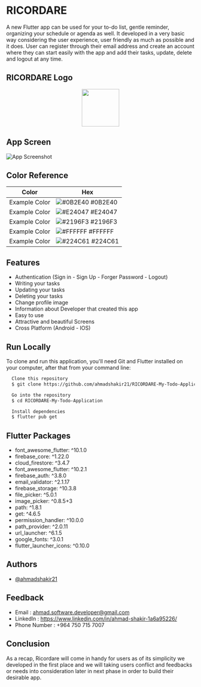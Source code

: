 # RICORDARE

A new Flutter app can be used for your to-do list, gentle reminder, organizing your schedule or agenda as well. It developed in a very basic way considering the user experience, user friendly as much as possible and it does. User can register through their email address and create an account where they can start easily with the app and add their tasks, update, delete and logout at any time.

## RICORDARE Logo

<div id="header" align="center">
  <img src="C:\Users\MIQDAD\Desktop\Food-Ordering-App\RICORDARE LOGO - 2.jpg" width="100"/>
</div>

## App Screen

![App Screenshot](https://via.placeholder.com/468x300?text=App+Screenshot+Here)

## Color Reference

| Color             | Hex                                                                |
| ----------------- | ------------------------------------------------------------------ |
| Example Color | ![#0B2E40](https://via.placeholder.com/10/0B2E40?text=+) #0B2E40 |
| Example Color | ![#E24047](https://via.placeholder.com/10/E24047?text=+) #E24047 |
| Example Color | ![#2196F3](https://via.placeholder.com/10/2196F3?text=+) #2196F3 |
| Example Color | ![#FFFFFF](https://via.placeholder.com/10/FFFFFF?text=+) #FFFFFF |
| Example Color | ![#224C61](https://via.placeholder.com/10/224C61?text=+) #224C61 |


## Features

  - Authentication (Sign in - Sign Up - Forger Password - Logout)
  - Writing your tasks
  - Updating your tasks
  - Deleting your tasks
  - Change profile image
  - Information about Developer that created this app
  - Easy to use
  - Attractive and beautiful Screens
  - Cross Platform (Android - IOS)


## Run Locally 

To clone and run this application, you'll need Git and Flutter installed on your computer, after that from your command line:

```bash
  Clone this repository
  $ git clone https://github.com/ahmadshakir21/RICORDARE-My-Todo-Application.git

  Go into the repository
  $ cd RICORDARE-My-Todo-Application

  Install dependencies
  $ flutter pub get
```
    
## Flutter Packages

  - font_awesome_flutter: ^10.1.0
  - firebase_core: ^1.22.0
  - cloud_firestore: ^3.4.7
  - font_awesome_flutter: ^10.2.1
  - firebase_auth: ^3.8.0
  - email_validator: ^2.1.17
  - firebase_storage: ^10.3.8
  - file_picker: ^5.0.1
  - image_picker: ^0.8.5+3
  - path: ^1.8.1
  - get: ^4.6.5
  - permission_handler: ^10.0.0
  - path_provider: ^2.0.11
  - url_launcher: ^6.1.5
  - google_fonts: ^3.0.1
  - flutter_launcher_icons: ^0.10.0

## Authors

- [@ahmadshakir21](https://github.com/ahmadshakir21)


## Feedback

  - Email : ahmad.software.developer@gmail.com
  - LinkedIn : https://www.linkedin.com/in/ahmad-shakir-1a6a95226/
  - Phone Number : +964 750 715 7007


## Conclusion

As a recap, Ricordare will come in handy for users as of its simplicity we developed in the first place and we will taking users conflict and feedbacks or needs into consideration later in next phase in order to build their desirable app. 
